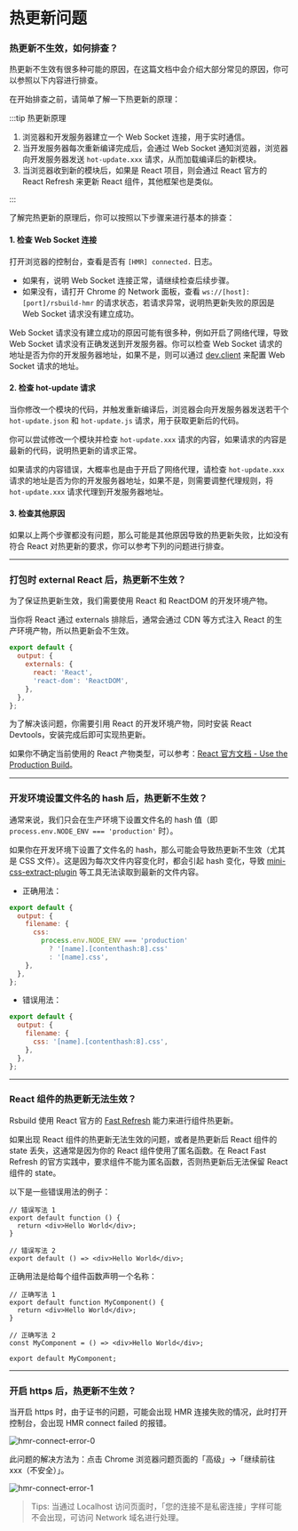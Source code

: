 # 热更新问题

### 热更新不生效，如何排查？

热更新不生效有很多种可能的原因，在这篇文档中会介绍大部分常见的原因，你可以参照以下内容进行排查。

在开始排查之前，请简单了解一下热更新的原理：

:::tip 热更新原理

1. 浏览器和开发服务器建立一个 Web Socket 连接，用于实时通信。
2. 当开发服务器每次重新编译完成后，会通过 Web Socket 通知浏览器，浏览器向开发服务器发送 `hot-update.xxx` 请求，从而加载编译后的新模块。
3. 当浏览器收到新的模块后，如果是 React 项目，则会通过 React 官方的 React Refresh 来更新 React 组件，其他框架也是类似。

:::

了解完热更新的原理后，你可以按照以下步骤来进行基本的排查：

#### 1. 检查 Web Socket 连接

打开浏览器的控制台，查看是否有 `[HMR] connected.` 日志。

- 如果有，说明 Web Socket 连接正常，请继续检查后续步骤。
- 如果没有，请打开 Chrome 的 Network 面板，查看 `ws://[host]:[port]/rsbuild-hmr` 的请求状态，若请求异常，说明热更新失败的原因是 Web Socket 请求没有建立成功。

Web Socket 请求没有建立成功的原因可能有很多种，例如开启了网络代理，导致 Web Socket 请求没有正确发送到开发服务器。你可以检查 Web Socket 请求的地址是否为你的开发服务器地址，如果不是，则可以通过 [dev.client](/config/dev/client) 来配置 Web Socket 请求的地址。

#### 2. 检查 hot-update 请求

当你修改一个模块的代码，并触发重新编译后，浏览器会向开发服务器发送若干个 `hot-update.json` 和 `hot-update.js` 请求，用于获取更新后的代码。

你可以尝试修改一个模块并检查 `hot-update.xxx` 请求的内容，如果请求的内容是最新的代码，说明热更新的请求正常。

如果请求的内容错误，大概率也是由于开启了网络代理，请检查 `hot-update.xxx` 请求的地址是否为你的开发服务器地址，如果不是，则需要调整代理规则，将 `hot-update.xxx` 请求代理到开发服务器地址。

#### 3. 检查其他原因

如果以上两个步骤都没有问题，那么可能是其他原因导致的热更新失败，比如没有符合 React 对热更新的要求，你可以参考下列的问题进行排查。

---

### 打包时 external React 后，热更新不生效？

为了保证热更新生效，我们需要使用 React 和 ReactDOM 的开发环境产物。

当你将 React 通过 externals 排除后，通常会通过 CDN 等方式注入 React 的生产环境产物，所以热更新会不生效。

```js
export default {
  output: {
    externals: {
      react: 'React',
      'react-dom': 'ReactDOM',
    },
  },
};
```

为了解决该问题，你需要引用 React 的开发环境产物，同时安装 React Devtools，安装完成后即可实现热更新。

如果你不确定当前使用的 React 产物类型，可以参考：[React 官方文档 - Use the Production Build](https://legacy.reactjs.org/docs/optimizing-performance.html#use-the-production-build)。

---

### 开发环境设置文件名的 hash 后，热更新不生效？

通常来说，我们只会在生产环境下设置文件名的 hash 值（即 `process.env.NODE_ENV === 'production'` 时）。

如果你在开发环境下设置了文件名的 hash，那么可能会导致热更新不生效（尤其是 CSS 文件）。这是因为每次文件内容变化时，都会引起 hash 变化，导致 [mini-css-extract-plugin](https://npmjs.com/package/mini-css-extract-plugin) 等工具无法读取到最新的文件内容。

- 正确用法：

```js
export default {
  output: {
    filename: {
      css:
        process.env.NODE_ENV === 'production'
          ? '[name].[contenthash:8].css'
          : '[name].css',
    },
  },
};
```

- 错误用法：

```js
export default {
  output: {
    filename: {
      css: '[name].[contenthash:8].css',
    },
  },
};
```

---

### React 组件的热更新无法生效？

Rsbuild 使用 React 官方的 [Fast Refresh](https://github.com/pmmmwh/react-refresh-webpack-plugin) 能力来进行组件热更新。

如果出现 React 组件的热更新无法生效的问题，或者是热更新后 React 组件的 state 丢失，这通常是因为你的 React 组件使用了匿名函数。在 React Fast Refresh 的官方实践中，要求组件不能为匿名函数，否则热更新后无法保留 React 组件的 state。

以下是一些错误用法的例子：

```tsx
// 错误写法 1
export default function () {
  return <div>Hello World</div>;
}

// 错误写法 2
export default () => <div>Hello World</div>;
```

正确用法是给每个组件函数声明一个名称：

```tsx
// 正确写法 1
export default function MyComponent() {
  return <div>Hello World</div>;
}

// 正确写法 2
const MyComponent = () => <div>Hello World</div>;

export default MyComponent;
```

---

### 开启 https 后，热更新不生效？

当开启 https 时，由于证书的问题，可能会出现 HMR 连接失败的情况，此时打开控制台，会出现 HMR connect failed 的报错。

![hmr-connect-error-0](https://lf3-static.bytednsdoc.com/obj/eden-cn/6221eh7uhbfvhn/modern/img_v2_2f90d027-a232-4bd8-8021-dac3c651682g.jpg)

此问题的解决方法为：点击 Chrome 浏览器问题页面的「高级」->「继续前往 xxx（不安全）」。

![hmr-connect-error-1](https://lf3-static.bytednsdoc.com/obj/eden-cn/6221eh7uhbfvhn/modern/59b37606-52ad-4886-a423-af2edaa49245.png)

> Tips: 当通过 Localhost 访问页面时，「您的连接不是私密连接」字样可能不会出现，可访问 Network 域名进行处理。
